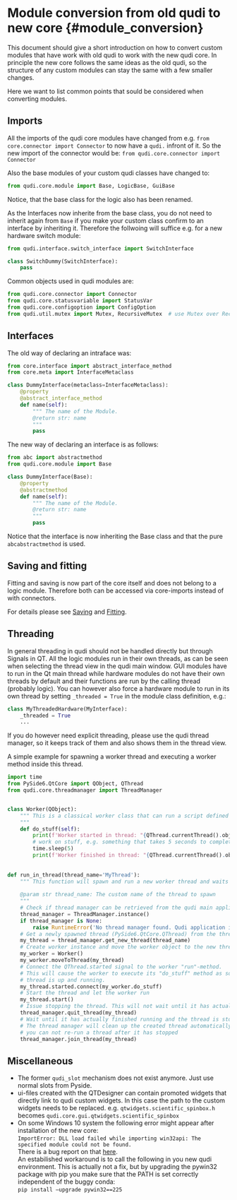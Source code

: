 # Module conversion from old qudi to new core {#module_conversion}
This document should give a short introduction on how to convert custom modules 
that have work with old qudi to work with the new qudi core. 
In principle the new core follows the same ideas as the old qudi, 
so the structure of any custom modules can stay the same with a few smaller changes. 

Here we want to list common points that sould be considered when converting modules.

## Imports
All the imports of the qudi core modules have changed from e.g. 
`from core.connector import Connector` to now have a `qudi.` infront of it. 
So the new import of the connector would be: `from qudi.core.connector import Connector`

Also the base modules of your custom qudi classes have changed to:
```Python
from qudi.core.module import Base, LogicBase, GuiBase
```
Notice, that the base class for the logic also has been renamed.

As the Interfaces now inherite from the base class, 
you do not need to inherit again from `Base` if you make your custom class 
confirm to an interface by inheriting it. 
Therefore the follwoing will suffice e.g. for a new hardware switch module:
```Python
from qudi.interface.switch_interface import SwitchInterface

class SwitchDummy(SwitchInterface):
    pass
```

Common objects used in qudi modules are:
```Python
from qudi.core.connector import Connector
from qudi.core.statusvariable import StatusVar
from qudi.core.configoption import ConfigOption
from qudi.util.mutex import Mutex, RecursiveMutex  # use Mutex over RecursiveMutex whenever possible
```

## Interfaces
The old way of declaring an intraface was:
```Python
from core.interface import abstract_interface_method
from core.meta import InterfaceMetaclass

class DummyInterface(metaclass=InterfaceMetaclass):
    @property
    @abstract_interface_method
    def name(self):
        """ The name of the Module.
        @return str: name
        """
        pass
```

The new way of declaring an interface is as follows:
```Python
from abc import abstractmethod
from qudi.core.module import Base

class DummyInterface(Base):
    @property
    @abstractmethod
    def name(self):
        """ The name of the Module.
        @return str: name
        """
        pass
```
Notice that the interface is now inheriting the Base class and that the pure `abcabstractmethod` is used.

## Saving and fitting

Fitting and saving is now part of the core itself and does not belong to a logic module. 
Therefore both can be accessed via core-imports instead of with connectors.

For details please see [Saving](data_storage.md) and [Fitting](data_fitting_integration.md).

## Threading
In general threading in qudi should not be handled directly but through Signals in QT. 
All the logic modules run in their own threads, as can be seen when selecting the 
thread view in the qudi main window. GUI modules have to run in the Qt main thread 
while hardware modules do not have their own threads by default and their functions are run 
by the calling thread (probably logic).
You can however also force a hardware module to run in its own thread by setting `_threaded = True` 
in the module class definition, e.g.:
```Python
class MyThreadedHardware(MyInterface):
    _threaded = True
    ...
```

If you do however need explicit threading, please use the qudi thread manager, 
so it keeps track of them and also shows them in the thread view.

A simple example for spawning a worker thread and executing a worker method inside this thread.
```Python
import time
from PySide6.QtCore import QObject, QThread
from qudi.core.threadmanager import ThreadManager


class Worker(QObject):
    """ This is a classical worker class that can run a script defined e.g. in "do_stuff"
    """
    def do_stuff(self):
        print(f'Worker started in thread: "{QThread.currentThread().objectName()}"')
        # work on stuff, e.g. something that takes 5 seconds to complete
        time.sleep(5)
        print(f'Worker finished in thread: "{QThread.currentThread().objectName()}"')
        
        
def run_in_thread(thread_name='MyThread'):
    """ This function will spawn and run a new worker thread and waits until it has finished.
    
    @param str thread_name: The custom name of the thread to spawn
    """
    # Check if thread manager can be retrieved from the qudi main application
    thread_manager = ThreadManager.instance()
    if thread_manager is None:
        raise RuntimeError('No thread manager found. Qudi application is probably not running.')
    # Get a newly spawned thread (PySide6.QtCore.QThread) from the thread manager and give it a name
    my_thread = thread_manager.get_new_thread(thread_name)
    # Create worker instance and move the worker object to the new thread
    my_worker = Worker()
    my_worker.moveToThread(my_thread)
    # Connect the QThread.started signal to the worker "run"-method.
    # This will cause the worker to execute its "do_stuff" method as soon as the corresponding
    # thread is up and running.
    my_thread.started.connect(my_worker.do_stuff)
    # Start the thread and let the worker run
    my_thread.start()
    # Issue stopping the thread. This will not wait until it has actually stopped.
    thread_manager.quit_thread(my_thread)
    # Wait until it has actually finished running and the thread is stopped.
    # The thread manager will clean up the created thread automatically after it has stopped so 
    # you can not re-run a thread after it has stopped
    thread_manager.join_thread(my_thread)
```

## Miscellaneous

- The former `qudi_slot` mechanism does not exist anymore. 
  Just use normal slots from Pyside.
- ui-files created with the QTDesigner can contain promoted widgets that directly 
  link to qudi custom widgets. In this case the path to the custom widgets needs to be replaced.
  e.g. `qtwidgets.scientific_spinbox.h` becomes `qudi.core.gui.qtwidgets.scientific_spinbox`
- On some Windows 10 system the following error might appear after installation of the new core:\
`ImportError: DLL load failed while importing win32api: The specified module could not be found.`\
  There is a bug report on that [here](https://github.com/jupyter/notebook/issues/4980). \
  An estabilished workaround is to call the following in you new qudi environment. 
  This is actually not a fix, but by upgrading the pywin32 package with pip 
  you make sure that the PATH is set correctly independent of the buggy conda: \
  `pip install –upgrade pywin32==225`
